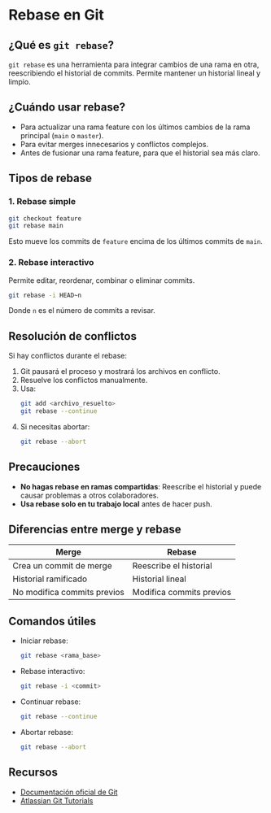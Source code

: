 # Rebase en Git

## ¿Qué es `git rebase`?

`git rebase` es una herramienta para integrar cambios de una rama en otra, reescribiendo el historial de commits. Permite mantener un historial lineal y limpio.

## ¿Cuándo usar rebase?

- Para actualizar una rama feature con los últimos cambios de la rama principal (`main` o `master`).
- Para evitar merges innecesarios y conflictos complejos.
- Antes de fusionar una rama feature, para que el historial sea más claro.

## Tipos de rebase

### 1. Rebase simple

```bash
git checkout feature
git rebase main
```

Esto mueve los commits de `feature` encima de los últimos commits de `main`.

### 2. Rebase interactivo

Permite editar, reordenar, combinar o eliminar commits.

```bash
git rebase -i HEAD~n
```

Donde `n` es el número de commits a revisar.

## Resolución de conflictos

Si hay conflictos durante el rebase:

1. Git pausará el proceso y mostrará los archivos en conflicto.
2. Resuelve los conflictos manualmente.
3. Usa:
   ```bash
   git add <archivo_resuelto>
   git rebase --continue
   ```
4. Si necesitas abortar:
   ```bash
   git rebase --abort
   ```

## Precauciones

- **No hagas rebase en ramas compartidas**: Reescribe el historial y puede causar problemas a otros colaboradores.
- **Usa rebase solo en tu trabajo local** antes de hacer push.

## Diferencias entre merge y rebase

| Merge                       | Rebase                   |
| --------------------------- | ------------------------ |
| Crea un commit de merge     | Reescribe el historial   |
| Historial ramificado        | Historial lineal         |
| No modifica commits previos | Modifica commits previos |

## Comandos útiles

- Iniciar rebase:
  ```bash
  git rebase <rama_base>
  ```
- Rebase interactivo:
  ```bash
  git rebase -i <commit>
  ```
- Continuar rebase:
  ```bash
  git rebase --continue
  ```
- Abortar rebase:
  ```bash
  git rebase --abort
  ```

## Recursos

- [Documentación oficial de Git](https://git-scm.com/docs/git-rebase)
- [Atlassian Git Tutorials](https://www.atlassian.com/git/tutorials/rewriting-history/git-rebase)
